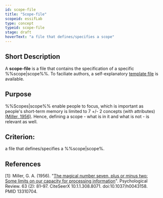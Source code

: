 ```yaml
---
id: scope-file
title: "Scope-file"
scopeid: essifLab
type: concept
typeid: scope-file
stage: draft
hoverText: "a file that defines/specifies a scope"
---
```


## Short Description
A **scope-file** is a file that contains the specification of a specific %%scope|scope%%. To faciliate authors, a self-explanatory [template file](terminology/templates/scope-file.md) is available.

## Purpose
%%Scopes|scope%% enable people to focus, which is important as people's short-term memory is limited to 7 +/- 2 concepts (with attributes) [(Miller, 1956)](http://psychclassics.yorku.ca/Miller/). Hence, defining a scope - what is in it and what is not - is relevant as well. 

## Criterion:
a file that defines/specifies a %%scope|scope%.

## References

[1]: Miller, G. A. (1956). "[The magical number seven, plus or minus two: Some limits on our capacity for processing information](http://psychclassics.yorku.ca/Miller/)". Psychological Review. 63 (2): 81–97. CiteSeerX 10.1.1.308.8071. doi:10.1037/h0043158. PMID 13310704.